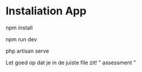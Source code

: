 # Instaliation App

npm install

npm run dev

php artisan serve


Let goed op dat je in de juiste file zit! " assessment "

